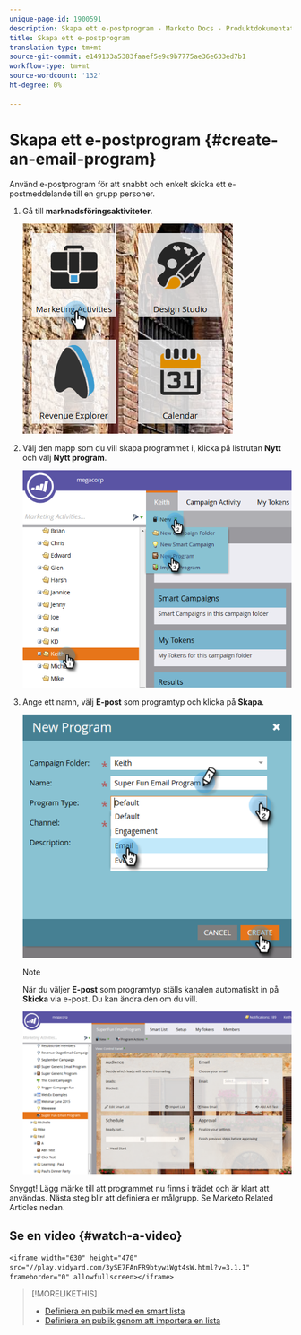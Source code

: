 ```yaml
---
unique-page-id: 1900591
description: Skapa ett e-postprogram - Marketo Docs - Produktdokumentation
title: Skapa ett e-postprogram
translation-type: tm+mt
source-git-commit: e149133a5383faaef5e9c9b7775ae36e633ed7b1
workflow-type: tm+mt
source-wordcount: '132'
ht-degree: 0%

---
```



# Skapa ett e-postprogram {#create-an-email-program}

Använd e-postprogram för att snabbt och enkelt skicka ett e-postmeddelande till en grupp personer.

1. Gå till **marknadsföringsaktiviteter**.

   ![](assets/one.png)

1. Välj den mapp som du vill skapa programmet i, klicka på listrutan **Nytt** och välj **Nytt program**.

   ![](assets/two.png)

1. Ange ett namn, välj **E-post** som programtyp och klicka på **Skapa**.

   ![](assets/three.png)

   >[!NOTE]
   >
   >När du väljer **E-post** som programtyp ställs kanalen automatiskt in på **Skicka** via e-post. Du kan ändra den om du vill.

   ![](assets/four.png)

Snyggt! Lägg märke till att programmet nu finns i trädet och är klart att användas. Nästa steg blir att definiera er målgrupp. Se Marketo Related Articles nedan.

## Se en video {#watch-a-video}

`<iframe width="630" height="470" src="//play.vidyard.com/3ySE7FAnFR9btywiWgt4sW.html?v=3.1.1" frameborder="0" allowfullscreen></iframe>`

>[!MORELIKETHIS]
>
>* [Definiera en publik med en smart lista](../../../../product-docs/email-marketing/email-programs/managing-people-in-email-programs/define-an-audience-with-a-smart-list.md)
>* [Definiera en publik genom att importera en lista](../../../../product-docs/email-marketing/email-programs/managing-people-in-email-programs/define-an-audience-by-importing-a-list.md)

>



